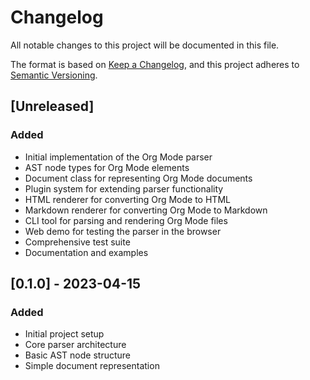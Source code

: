 # Changelog

All notable changes to this project will be documented in this file.

The format is based on [Keep a Changelog](https://keepachangelog.com/en/1.0.0/),
and this project adheres to [Semantic Versioning](https://semver.org/spec/v2.0.0.html).

## [Unreleased]

### Added
- Initial implementation of the Org Mode parser
- AST node types for Org Mode elements
- Document class for representing Org Mode documents
- Plugin system for extending parser functionality
- HTML renderer for converting Org Mode to HTML
- Markdown renderer for converting Org Mode to Markdown
- CLI tool for parsing and rendering Org Mode files
- Web demo for testing the parser in the browser
- Comprehensive test suite
- Documentation and examples

## [0.1.0] - 2023-04-15

### Added
- Initial project setup
- Core parser architecture
- Basic AST node structure
- Simple document representation 